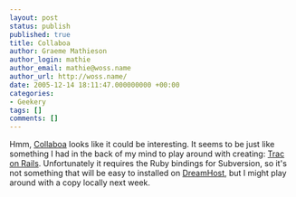 ```yaml
---
layout: post
status: publish
published: true
title: Collaboa
author: Graeme Mathieson
author_login: mathie
author_email: mathie@woss.name
author_url: http://woss.name/
date: 2005-12-14 18:11:47.000000000 +00:00
categories:
- Geekery
tags: []
comments: []
---
```

Hmm, <a href="http://collaboa.org/">Collaboa</a> looks like it could be interesting.  It seems to be just like something I had in the back of my mind to play around with creating: <a href="http://www.edgewall.com/trac/">Trac on Rails</a>.  Unfortunately it requires the Ruby bindings for Subversion, so it's not something that will be easy to installed on <a href="http://www.dreamhost.com/r.cgi?wossname">DreamHost</a>, but I might play around with a copy locally next week.
